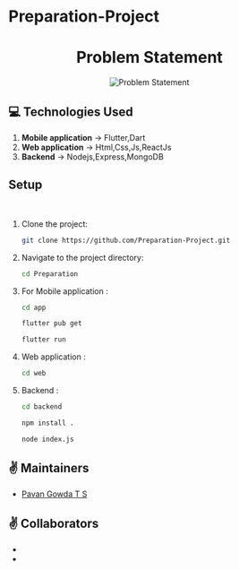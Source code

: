 # Preparation-Project

<div align="center">
 <span>
  <h1>Problem Statement</h1>
 <img src="https://github.com/pavants777/Preparation-Project/blob/main/Images/CLC.png" alt="Problem Statement" height="auto" />
 </span>
 </div>



## :computer: Technologies Used

1.  **Mobile application** -> Flutter,Dart
2.  **Web application** -> Html,Css,Js,ReactJs
3.  **Backend** -> Nodejs,Express,MongoDB 


## Setup

<br>

1. Clone the project:

    ```bash
    git clone https://github.com/Preparation-Project.git
    ```

2. Navigate to the project directory:

    ```bash
    cd Preparation
    ```
3. For Mobile application :
   ```bash
   cd app
   ```
   ```bash
   flutter pub get
   ```
   ```bash
   flutter run
   ```

4. Web application :
    ```bash
    cd web
    ```

5. Backend :
   ```bash
   cd backend
   ```
   ```bash
   npm install .
   ```
   ```bash
   node index.js
   ```


## :v: Maintainers

-   [Pavan Gowda T S](https://github.com/pavants777)

## :v: Collaborators 

-  
-  
